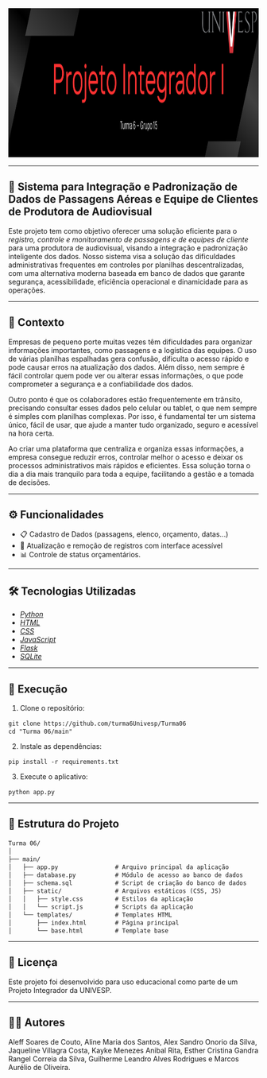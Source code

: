 <img src="assets/cover.png" alt ="cover" height ="300" width="1000"> 

---

## 🎥 Sistema para Integração e Padronização de Dados de Passagens Aéreas e Equipe de Clientes de Produtora de Audiovisual

Este projeto tem como objetivo oferecer uma solução eficiente para o *registro, controle e monitoramento de passagens e de equipes de cliente* para uma produtora de audiovisual, visando a  integração e padronização inteligente dos dados. Nosso sistema visa a solução das dificuldades administrativas frequentes em controles por planilhas descentralizadas, com uma alternativa moderna baseada em banco de dados que garante segurança, acessibilidade, eficiência operacional e dinamicidade para as operações.

---

## 📌 Contexto

Empresas de pequeno porte muitas vezes têm dificuldades para organizar informações importantes, como passagens e a logística das equipes. O uso de várias planilhas espalhadas gera confusão, dificulta o acesso rápido e pode causar erros na atualização dos dados. Além disso, nem sempre é fácil controlar quem pode ver ou alterar essas informações, o que pode comprometer a segurança e a confiabilidade dos dados.

Outro ponto é que os colaboradores estão frequentemente em trânsito, precisando consultar esses dados pelo celular ou tablet, o que nem sempre é simples com planilhas complexas. Por isso, é fundamental ter um sistema único, fácil de usar, que ajude a manter tudo organizado, seguro e acessível na hora certa.

Ao criar uma plataforma que centraliza e organiza essas informações, a empresa consegue reduzir erros, controlar melhor o acesso e deixar os processos administrativos mais rápidos e eficientes. Essa solução torna o dia a dia mais tranquilo para toda a equipe, facilitando a gestão e a tomada de decisões.

---

## ⚙️ Funcionalidades

- 📋 Cadastro de Dados (passagens, elenco, orçamento, datas...)
- 🔄 Atualização e remoção de registros com interface acessível
- 📊 Controle de status orçamentários.

---

## 🛠️ Tecnologias Utilizadas

- [*Python*](https://www.python.org/)
- [*HTML*](https://html5.org/)
- [*CSS*](https://www.w3.org/Style/CSS/Overview.en.html)
- [*JavaScript*](https://tc39.es/)
- [*Flask*](https://flask.palletsprojects.com/en/stable/)
- [*SQLite*](https://www.sqlite.org/index.html)

---

## 🚀 Execução

1. Clone o repositório:

```
git clone https://github.com/turma6Univesp/Turma06
cd "Turma 06/main"
```

2. Instale as dependências:

```
pip install -r requirements.txt
```

3. Execute o aplicativo:

```
python app.py
```

---


## 📂 Estrutura do Projeto

```
Turma 06/
│
├── main/
│   ├── app.py                # Arquivo principal da aplicação 
│   ├── database.py           # Módulo de acesso ao banco de dados
│   ├── schema.sql            # Script de criação do banco de dados
│   ├── static/               # Arquivos estáticos (CSS, JS)
│   │   ├── style.css         # Estilos da aplicação
│   │   └── script.js         # Scripts da aplicação
│   └── templates/            # Templates HTML
│       ├── index.html        # Página principal
│       └── base.html         # Template base
```

---

## 📝 Licença

Este projeto foi desenvolvido para uso educacional como parte de um Projeto Integrador da UNIVESP. 

---

## 👨‍💻 Autores

Aleff Soares de Couto, Aline Maria dos Santos, Alex Sandro Onorio da Silva, Jaqueline Villagra Costa, Kayke Menezes Anibal Rita, Esther Cristina Gandra Rangel Correia da Silva, Guilherme Leandro Alves Rodrigues e Marcos Aurélio de Oliveira.
